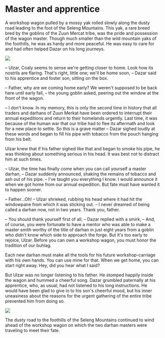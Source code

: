 # Master and apprentice

A workshop wagon pulled by a mossy yak rolled slowly along the dusty road leading to the foot of the Seleng Mountains. This yak, a rare breed bred by the goblins of the Zuun Mercat tribe, was the pride and possession of the wagon master. Though much smaller than the wild mountain yaks of the foothills, he was as hardy and more peaceful. He was easy to care for and had often helped Dazar on his long journeys.

![](wagon1.2x.jpg)

  – Ulzar, Coaly seems to sense we're getting closer to home. Look how its nostrils are flaring. That's right, little one; we'll be home soon, – Dazar said to his apprentice and foster son, sitting on the box. 

 – Father, why are we coming home early? We weren't supposed to be back here until early fall, – the young goblin asked, peering out the window at the front of the wagon. 

  – I don't know. In my memory, this is only the second time in history that all traders and darhans of Zuun Merkat have been ordered to interrupt their annual expeditions and return to their homelands urgently. Last time, it was because of the human war that our tribe had to flee its aftermath and look for a new place to settle. So this is a grave matter –  Dazar sighed loudly at these words and began to fill his pipe with tobacco from the pouch hanging from his belt. 

Ulzar knew that if his father sighed like that and began to smoke his pipe, he was thinking about something serious in his head. It was best not to distract him at such times. 

– Ulzar, the time has finally come when you can call yourself a master darhan, – Dazar suddenly announced, shaking the remains of tobacco and ash out of his pipe. – I've taught you everything I know. I would announce it when we got home from our annual expedition. But fate must have wanted it to happen sooner.

– Father...Oh! – Ulzar shrieked, rubbing his head where it had hit the windowpane from which it was sticking out. – I never dreamed of being called a darhan now, not in two years. Thank you, father.   

– You should thank yourself first of all, – Dazar replied with a smirk, – And, of course, you were fortunate to have a mentor who was able to make a master smith worthy of the title of darhan in just eight years from a goblin who didn't know which side to approach the forge. But it's too early to rejoice, Ulzar. Before you can own a workshop wagon, you must honor the tradition of our buhlag. 

Each new darhan must make all the tools for his future workshop-carriage with his own hands. You can use mine for that. When we get home, you can start right away. Hey, did you hear what I said?

But Ulzar was no longer listening to his father. He stomped happily inside the wagon and hummed a cheerful song. Dazar grumbled paternally at his apprentice, who, as usual, had not listened to his long instructions. He would have been glad to give in to his son's cheerful mood, but his inner uneasiness about the reasons for the urgent gathering of the entire tribe prevented him from doing so.  

![](wagon2.2x.jpg)

The dusty road to the foothills of the Seleng Mountains continued to wind ahead of the workshop wagon on which the two darhan masters were traveling to meet their fate. 

